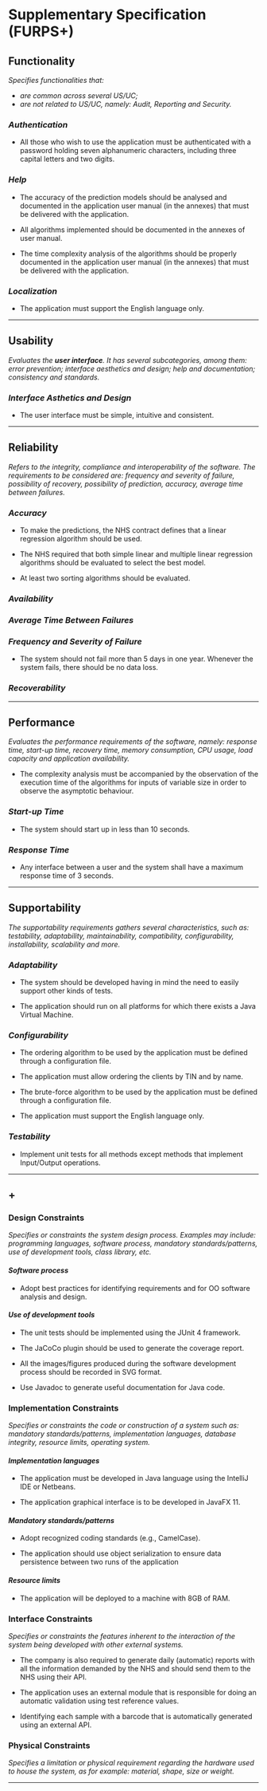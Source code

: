 # Supplementary Specification (FURPS+)

## Functionality

_Specifies functionalities that:_
- _are common across several US/UC;_
- _are not related to US/UC, namely: Audit, Reporting and Security._

### _Authentication_
- All those who wish to use the application must be authenticated with a password holding seven alphanumeric characters, including three capital letters and two digits.

### _Help_
- The accuracy of the prediction models should be analysed and
documented in the application user manual (in the annexes) that must be delivered with the
application.
  
- All algorithms implemented should be documented in the annexes of user manual.

- The time complexity analysis of the algorithms should be properly documented in the application user manual (in the annexes) that must be delivered with the application.

### _Localization_
- The application must support the English language only.

________
## Usability 

_Evaluates the **user interface**. It has several subcategories,
among them: error prevention; interface aesthetics and design; help and
documentation; consistency and standards._

### _Interface Asthetics and Design_
- The user interface must be simple, intuitive and consistent.

______
## Reliability
_Refers to the integrity, compliance and interoperability of the software. The requirements to be considered are: frequency and severity of failure, possibility of recovery, possibility of prediction, accuracy, average time between failures._

### _Accuracy_

- To make the predictions, the NHS contract defines that a linear regression algorithm should be used.

- The NHS required that both simple linear and multiple linear regression algorithms should be evaluated to select the best model.

- At least two sorting algorithms should be evaluated.

### _Availability_

### _Average Time Between Failures_

### _Frequency and Severity of Failure_
- The system should not fail more than 5 days in one year. Whenever the system fails, there should be no data loss.
### _Recoverability_
______

## Performance
_Evaluates the performance requirements of the software, namely: response time, start-up time, recovery time, memory consumption, CPU usage, load capacity and application availability._

- The complexity analysis must be accompanied by the observation of the execution time of the
algorithms for inputs of variable size in order to observe the asymptotic behaviour.
### _Start-up Time_

- The system should start up in less than 10 seconds.
### _Response Time_

- Any interface between a user and the system shall have a maximum response time of 3 seconds.
_______

## Supportability

_The supportability requirements gathers several characteristics, such as:
testability, adaptability, maintainability, compatibility,
configurability, installability, scalability and more._ 

### _Adaptability_

- The system should be developed having in mind the need to easily support other kinds of tests.

- The application should run on all platforms for which there exists a Java Virtual Machine.

### _Configurability_

- The ordering algorithm to be used by the application must be defined through a configuration
file. 

- The application must allow ordering the clients by TIN and by
  name.

- The brute-force algorithm to be used by the application must be defined through a configuration file.

- The application must support the English language only.

### _Testability_

- Implement unit tests for all methods except methods that implement Input/Output operations.

________
## +

### Design Constraints

_Specifies or constraints the system design process. Examples may include: programming languages, software process, mandatory standards/patterns, use of development tools, class library, etc._

#### _Software process_

- Adopt best practices for identifying requirements and for OO software analysis and design.

#### _Use of development tools_

- The unit tests should be implemented using the JUnit 4 framework. 

- The JaCoCo plugin should be used to generate the coverage report.

- All the images/figures produced during the software development process should be recorded in SVG format.

- Use Javadoc to generate useful documentation for Java code.


  
### Implementation Constraints

_Specifies or constraints the code or construction of a system
such as: mandatory standards/patterns, implementation languages,
database integrity, resource limits, operating system._

#### _Implementation languages_

- The application must be developed in Java language using the IntelliJ IDE or Netbeans.

- The application graphical interface is to be developed in JavaFX 11.

#### _Mandatory standards/patterns_
- Adopt recognized coding standards (e.g., CamelCase).

- The application should use object serialization to ensure data persistence between two runs of the application 

#### _Resource limits_
- The application will be deployed to a machine with 8GB of RAM.


### Interface Constraints

_Specifies or constraints the features inherent to the interaction of the
system being developed with other external systems._

- The company is also required to generate daily (automatic) reports with all the information demanded by the NHS and should send them to the NHS using their API.

- The application uses an external module that is responsible for doing an automatic validation using test reference values.

- Identifying each sample with a barcode that is automatically generated using an external API.


### Physical Constraints

_Specifies a limitation or physical requirement regarding the hardware used to house the system, as for example: material, shape, size or weight._

_________

















